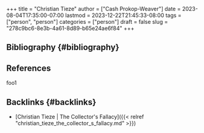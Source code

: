 +++
title = "Christian Tieze"
author = ["Cash Prokop-Weaver"]
date = 2023-08-04T17:35:00-07:00
lastmod = 2023-12-22T21:45:33-08:00
tags = ["person", "person"]
categories = ["person"]
draft = false
slug = "278c9bc6-8e3b-4a61-8d89-b65e24ae6f84"
+++

## Bibliography {#bibliography}

## References

<style>.csl-entry{text-indent: -1.5em; margin-left: 1.5em;}</style><div class="csl-bib-body">
</div>

foo1


## Backlinks {#backlinks}

-   [Christian Tieze | The Collector's Fallacy]({{< relref "christian_tieze_the_collector_s_fallacy.md" >}})
